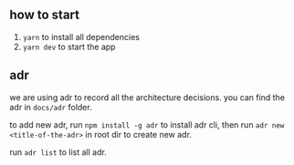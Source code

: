 ## how to start
1. `yarn` to install all dependencies
2. `yarn dev` to start the app

## adr
we are using adr to record all the architecture decisions. you can find the adr in `docs/adr` folder.

to add new adr, run `npm install -g adr` to install adr cli, then run `adr new <title-of-the-adr>` in root dir to create new adr.

run `adr list` to list all adr.
